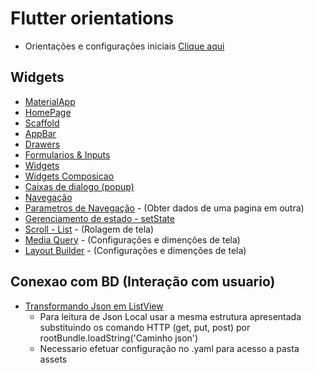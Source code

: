 # Flutter orientations
- Orientações e configurações iniciais [Clique aqui](Flutter_Topicos.md)
## Widgets
-   [MaterialApp](./Apoio_Widgets/MateralApp.md)
-   [HomePage](./Apoio_Widgets/HomePage.md)
-   [Scaffold](./Apoio_Widgets/Scaffold.md)
-   [AppBar](./Apoio_Widgets/AppBar.md)
-   [Drawers](./Apoio_Widgets/Drawers.md)
-   [Formularios & Inputs](./Apoio_Widgets/Forms.md)
-   [Widgets](./Apoio_Widgets/WidgetGeral.md)
-   [Widgets Composicao](./Apoio_Widgets/WidgetsTree.md)
-   [Caixas de dialogo (popup)](./Apoio_Widgets/Dialogs.md)
-   [Navegação](./Navegacao.md)
-   [Parametros de Navegação](./Parametros_Navegacao.md) - (Obter dados de uma pagina em outra)
-   [Gerenciamento de estado - setState](./Gerenciamento_estado_setState.md)
-   [Scroll - List](./Apoio_Widgets/Scroll_List.md) - (Rolagem de tela)
-   [Media Query](./MediaQuery.md) - (Configurações e dimenções de tela)
-   [Layout Builder](./Layout_Builder.md) - (Configurações e dimenções de tela)
## Conexao com BD (Interação com usuario)
-   [Transformando Json em ListView](./Apoio_Widgets/JsonToList.md)
    -  Para leitura de Json Local usar a mesma estrutura apresentada substituindo os comando HTTP (get, put, post) por rootBundle.loadString('Caminho json')
    -  Necessario efetuar configuração no .yaml para acesso a pasta assets
